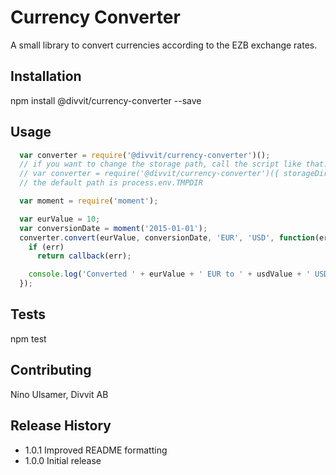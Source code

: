 Currency Converter
=========

A small library to convert currencies according to the EZB exchange rates.

## Installation

  npm install @divvit/currency-converter --save

## Usage

```JavaScript
  var converter = require('@divvit/currency-converter')();
  // if you want to change the storage path, call the script like that:
  // var converter = require('@divvit/currency-converter')({ storageDir: '/some/other/path' });
  // the default path is process.env.TMPDIR

  var moment = require('moment');

  var eurValue = 10;
  var conversionDate = moment('2015-01-01');
  converter.convert(eurValue, conversionDate, 'EUR', 'USD', function(err, usdValue) {
    if (err)
      return callback(err);

    console.log('Converted ' + eurValue + ' EUR to ' + usdValue + ' USD, according to FX rate of ' . conversionDate.format('DD.MM.YYYY') );
  });
```

## Tests

  npm test

## Contributing

Nino Ulsamer, Divvit AB

## Release History

* 1.0.1 Improved README formatting
* 1.0.0 Initial release
